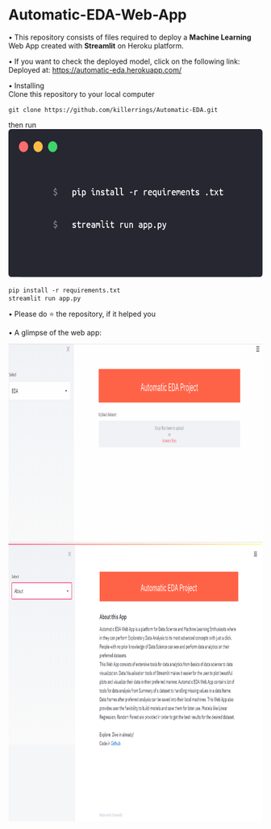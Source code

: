 # Automatic-EDA-Web-App
• This repository consists of files required to deploy a **Machine Learning** Web App created with **Streamlit** on Heroku platform.

• If you want to check the deployed model, click on the following link:<br>
Deployed at: https://automatic-eda.herokuapp.com/

• Installing<br>
Clone this repository to your local computer
```
git clone https://github.com/killerrings/Automatic-EDA.git
```
then run
<img src="/shell.png" width="650" height="294.27"/>
```
pip install -r requirements.txt
streamlit run app.py
```

• Please do ⭐ the repository, if it helped you

• A glimpse of the web app:

<img src="/demo1.gif" width="920" height="394.27"/>
<br>
<img src="/Web App.png" width="920" height="550"/>
